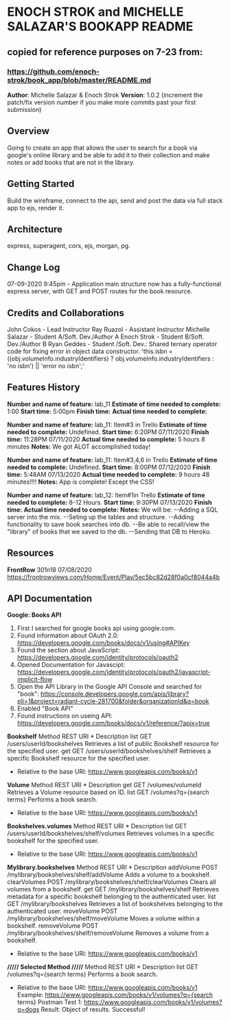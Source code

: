 # ENOCH STROK and MICHELLE SALAZAR'S BOOKAPP README 
## copied for reference purposes on 7-23 from:
### https://github.com/enoch-strok/book_app/blob/master/README.md

**Author**: Michelle Salazar & Enoch Strok
**Version**: 1.0.2 (increment the patch/fix version number if you make more commits past your first submission)

## Overview
Going to create an app that allows the user to search for a book via google's online library and be able to add it to their collection and make notes or add books that are not in the library.

## Getting Started
Build the wireframe, connect to the api, send and post the data via full stack app to ejs, render it.

## Architecture
express, superagent, cors, ejs, morgan, pg.

## Change Log
07-09-2020 9:45pm - Application main structure now has a fully-functional express server, with GET and POST routes for the book resource.


## Credits and Collaborations
John Cokos - Lead Instructor
Ray Ruazol - Assistant Instructor
Michelle Salazar - Student A/Soft. Dev./Author A
Enoch Strok - Student B/Soft. Dev./Author B
Ryan Geddes - Student /Soft. Dev.: Shared ternary operator code for fixing error in object data constructor. 'this.isbn = ((obj.volumeInfo.industryIdentifiers) ? obj.volumeInfo.industryIdentifiers : 'no isbn') || 'error no isbn';'


## Features History ##
**Number and name of feature:** lab_11
**Estimate of time needed to complete:** 1:00
**Start time:** 5:00pm
**Finish time:**
**Actual time needed to complete:**

**Number and name of feature:** lab_11: Item#3 in Trello
**Estimate of time needed to complete:** Undefined.
**Start time:** 6:20PM 07/11/2020
**Finish time:** 11:28PM 07/11/2020
**Actual time needed to complete:** 5 hours 8 minutes
**Notes:** We got ALOT accomplished today!

**Number and name of feature:** lab_11: Item#3,4,6 in Trello
**Estimate of time needed to complete:** Undefined.
**Start time:** 8:00PM 07/12/2020
**Finish time:** 5:48AM 07/13/2020
**Actual time needed to complete:** 9 hours 48 minutes!!!!
**Notes:** App is complete! Except the CSS!

**Number and name of feature:** lab_12: Item#1in Trello
**Estimate of time needed to complete:** 8-12 Hours.
**Start time:** 9:30PM 07/13/2020
**Finish time:** 
**Actual time needed to complete:**
**Notes:** We will be: 
--Adding a SQL server into the mix.
--Seting up the tables and structure.
--Adding functionality to save book searches into db.
--Be able to recall/view the "library" of books that we saved to the db.
--Sending that DB to Heroku.



## Resources
**FrontRow** 
301n18
07/08/2020
https://frontrowviews.com/Home/Event/Play/5ec5bc82d28f0a0cf8044a4b



## API Documentation
**Google: Books API**
1. First I searched for google books api using google.com.
2. Found information about OAuth 2.0: https://developers.google.com/books/docs/v1/using#APIKey
3. Found the section about JavaScript: https://developers.google.com/identity/protocols/oauth2
4. Opened Documentation for Javascipt: https://developers.google.com/identity/protocols/oauth2/javascript-implicit-flow
5. Open the API Library in the Google API Console and searched for "book": https://console.developers.google.com/apis/library?pli=1&project=radiant-cycle-281700&folder&organizationId&q=book
6. Enabled "Book API"
7. Found instructions on useing API: https://developers.google.com/books/docs/v1/reference/?apix=true

**Bookshelf**
Method	        REST    URI *	                                    Description
list	        GET     /users/userId/bookshelves	                Retrieves a list of public Bookshelf resource for the specified user.
get	            GET     /users/userId/bookshelves/shelf	            Retrieves a specific Bookshelf resource for the specified user.
* Relative to the base URI: https://www.googleapis.com/books/v1

**Volume**
Method	        REST    URI *	                                    Description
get	            GET     /volumes/volumeId	                        Retrieves a Volume resource based on ID.
list	        GET     /volumes?q={search terms}	                Performs a book search.
* Relative to the base URI: https://www.googleapis.com/books/v1

**Bookshelves.volumes**
Method	        REST    URI *	                                    Description
list	        GET     /users/userId/bookshelves/shelf/volumes	Retrieves volumes in a specific bookshelf for the specified user.
* Relative to the base URI: https://www.googleapis.com/books/v1

**Mylibrary.bookshelves**
Method	        REST    URI *	                                    Description
addVolume	    POST    /mylibrary/bookshelves/shelf/addVolume	    Adds a volume to a bookshelf.
clearVolumes	POST    /mylibrary/bookshelves/shelf/clearVolumes	Clears all volumes from a bookshelf.
get	            GET     /mylibrary/bookshelves/shelf	            Retrieves metadata for a specific bookshelf belonging to the authenticated user.
list	        GET     /mylibrary/bookshelves	                    Retrieves a list of bookshelves belonging to the authenticated user.
moveVolume	    POST    /mylibrary/bookshelves/shelf/moveVolume	    Moves a volume within a bookshelf.
removeVolume	POST    /mylibrary/bookshelves/shelf/removeVolume	Removes a volume from a bookshelf.
* Relative to the base URI: https://www.googleapis.com/books/v1

**///// Selected Method /////**
Method	        REST    URI *	                                    Description
list	        GET     /volumes?q={search terms}	                Performs a book search.
* Relative to the base URI: https://www.googleapis.com/books/v1
Example: https://www.googleapis.com/books/v1/volumes?q={search terms}
Postman Test 1: https://www.googleapis.com/books/v1/volumes?q=dogs
Result: Object of results. Successful!